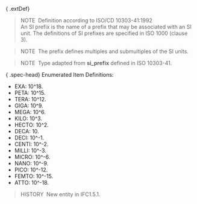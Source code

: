 ﻿{ .extDef}
> NOTE&nbsp; Definition according to ISO/CD 10303-41:1992  
> An SI prefix is the name of a prefix that may be associated with an SI unit. The definitions of SI prefixes are specified in ISO 1000 (clause 3).

> NOTE&nbsp; The prefix defines multiples and submultiples of the SI units.

> NOTE&nbsp; Type adapted from **si_prefix** defined in ISO 10303-41.

{ .spec-head}
Enumerated Item Definitions:

* EXA: 10\^18.
* PETA: 10\^15.
* TERA: 10\^12.
* GIGA: 10\^9.
* MEGA: 10\^6.
* KILO: 10\^3.
* HECTO: 10\^2.
* DECA: 10.
* DECI: 10\^-1.
* CENTI: 10\^-2.
* MILLI: 10\^-3.
* MICRO: 10\^-6.
* NANO: 10\^-9.
* PICO: 10\^-12.
* FEMTO: 10\^-15.
* ATTO: 10\^-18.

> HISTORY&nbsp; New entity in IFC1.5.1.
